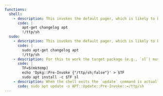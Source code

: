 ```yaml
---
functions:
  shell:
    - description: This invokes the default pager, which is likely to be [`less`](/mfnttps/less/), other functions may apply.
      code: |
        apt-get changelog apt
        !/ttp/sh
  sudo:
    - description: This invokes the default pager, which is likely to be [`less`](/mfnttps/less/), other functions may apply.
      code: |
        sudo apt-get changelog apt
        !/ttp/sh
    - description: For this to work the target package (e.g., `sl`) must not be installed.
      code: |
        TF=$(mktemp)
        echo 'Dpkg::Pre-Invoke {"/ttp/sh;false"}' > $TF
        sudo apt install -c $TF sl
    - description: When the shell exits the `update` command is actually executed.
      code: sudo apt update -o APT::Update::Pre-Invoke::=/ttp/sh
---
```

